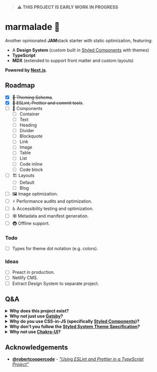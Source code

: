 > **⚠️ THIS PROJECT IS EARLY WORK IN PROGRESS**

# marmalade 🍊

Another opinionated **JAM**stack starter with static optimization, featuring:

- A **Design System** (custom built in [Styled Components](https://styled-components.com/) with themes)
- **TypeScript**
- **MDX** (extended to support front matter and custom layouts)

**Powered by [Next.js](https://nextjs.org)**.

## Roadmap

- [x] ~~🎨 Theming Schema~~.
- [x] ~~🔎 ESLint, Prettier and commit tools~~.
- [ ] 🧱 Components
  - [ ] Container
  - [ ] Text
  - [ ] Heading
  - [ ] Divider
  - [ ] Blockquote
  - [ ] Link
  - [ ] Image
  - [ ] Table
  - [ ] List
  - [ ] Code inline
  - [ ] Code block
- [ ] 🏗 Layouts
  - [ ] Default
  - [ ] Blog
- [ ] 🖼 Image optimization.
- [ ] ⚡️ Performance audits and optimization.
- [ ] ♿️ Accessibility testing and optimization.
- [ ] 🕸 Metadata and manifest generation.
- [ ] 🚇 Offline support.

### Todo

- [ ] Types for theme dot notation (e.g. colors).

### Ideas

- [ ] Preact in production.
- [ ] Netlify CMS.
- [ ] Extract Design System to separate project.

## Q&A

<details>
 <summary><b>Why does this project exist?</b></summary>
  <p>It's how I like to build things right now. You might like it too or you might not; and that's totally fine.</p>

  <p>This project was born out of a polarization on "how things should be built" in the current Front End climate. Specifically, a comment stating "stop wasting time perfecting your personal site's tech stack". Tweaking my tech stack pushes me to leave my comfort zone and broaden my knowledge; I'd actively encourage others to try new tools where possible.</p>

  <p>Build what you love and don't feel disheartened to try something new or go down a different route.</p>
</details>

<details>
 <summary><b>Why not just use <a href="https://www.gatsbyjs.org/">Gatsby</a>?</b></summary>
  I love <a href="https://www.gatsbyjs.org/">Gatsby</a>, I use it for my <a href="https://github.com/joe-bell/joebell.co.uk">personal site</a>. I like the fact I can install a plugin and let it magically solve my problems, but I equally think it's important to understand what goes on <em>behind</em> the scenes. I heard about Next.js' static export feature just after finishing my personal site and felt like it was worth an explore.
</details>

<details>
 <summary><b>Why do you use CSS-in-JS (specifically <a href="https://styled-components.com/">Styled Components</a>)?</b></summary>
  It feels right. I was a SASS advocate, but now it just feels cumbersome and outdated. With CSS-in-JS I can make the most of a theme schema to reinforce design tokens. In comparison to Emotion, Styled Components benefits from a wider community, better TypeScript support and <a href="https://github.com/emotion-js/emotion/issues/1178">less restrictions on how to write CSS</a>.
</details>

<details>
 <summary><b>Why don't you follow the <a href="https://styled-system.com/theme-specification/">Styled System Theme Specification</a>?</b></summary>
  Marmalade's components use Styled System under the hood to generate themed style props. I just wasn't particularly a fan of the plural naming convention of theme keys, but I might change my mind on this if it's problematic.
</details>

<details>
 <summary><b>Why not use <a href="https://chakra-ui.com/">Chakra-UI</a>?</b></summary>
    <a href="https://chakra-ui.com/">Chakra-UI</a> is bound to the Styled System Theme Specification and Emotion, so unfortunately not an option for this project 💔
</details>

## Acknowledgements

- [**@robertcoopercode**](https://github.com/robertcoopercode) - [_"Using ESLint and Prettier in a TypeScript Project"_](https://www.robertcooper.me/using-eslint-and-prettier-in-a-typescript-project)
